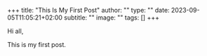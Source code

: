 
+++
title: "This Is My First Post"
author: ""
type: ""
date: 2023-09-05T11:05:21+02:00
subtitle: ""
image: ""
tags: []
+++

Hi all, 

This is my first post.
